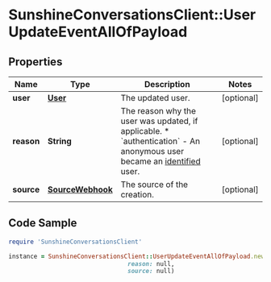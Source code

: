 # SunshineConversationsClient::UserUpdateEventAllOfPayload

## Properties

Name | Type | Description | Notes
------------ | ------------- | ------------- | -------------
**user** | [**User**](User.md) | The updated user. | [optional] 
**reason** | **String** | The reason why the user was updated, if applicable. * &#x60;authentication&#x60; - An anonymous user became an [identified](https://docs.smooch.io/guide/intro-to-users/) user.  | [optional] 
**source** | [**SourceWebhook**](SourceWebhook.md) | The source of the creation. | [optional] 

## Code Sample

```ruby
require 'SunshineConversationsClient'

instance = SunshineConversationsClient::UserUpdateEventAllOfPayload.new(user: null,
                                 reason: null,
                                 source: null)
```


